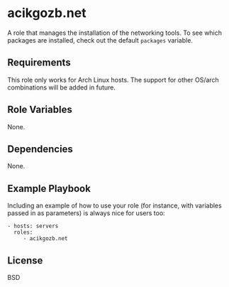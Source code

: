 # acikgozb.net

A role that manages the installation of the networking tools.
To see which packages are installed, check out the default `packages` variable.

## Requirements

This role only works for Arch Linux hosts.
The support for other OS/arch combinations will be added in future.

## Role Variables

None. 

## Dependencies

None.

## Example Playbook

Including an example of how to use your role (for instance, with variables passed in as parameters) is always nice for users too:

    - hosts: servers
      roles:
         - acikgozb.net

## License

BSD
